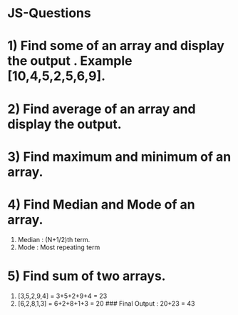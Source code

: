 # JS-Questions

# 1) Find some of an array and display the output . Example [10,4,5,2,5,6,9].
# 2) Find average of an array and display the output. 
# 3) Find maximum and minimum of an array.
# 4) Find Median and Mode of an array. 
  1. Median : (N+1/2)th term.
  2. Mode : Most repeating term
# 5) Find sum of two arrays.
  1. [3,5,2,9,4] = 3+5+2+9+4 = 23
  2. [6,2,8,1,3] = 6+2+8+1+3 = 20 
    ### Final Output : 20+23 = 43
